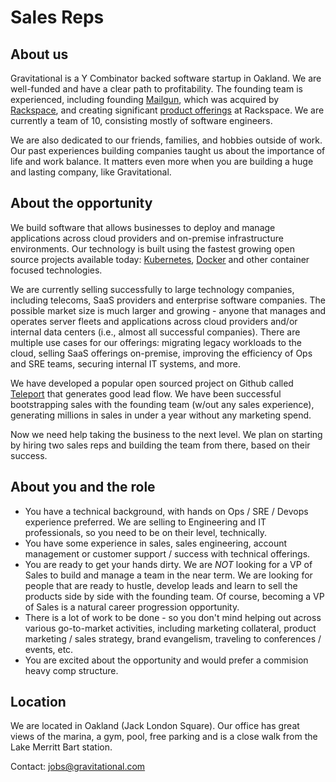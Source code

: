 # Sales Reps

## About us

Gravitational is a Y Combinator backed software startup in Oakland. We are well-funded and have a clear path to profitability. The founding team is experienced, including founding [Mailgun](http://mailgun.com), which was acquired by [Rackspace](http://rackspace.com), and creating significant [product offerings](http://www.rackspace.com/blog/onmetal-the-right-way-to-scale/) at Rackspace. We are currently a team of 10, consisting mostly of software engineers.

We are also dedicated to our friends, families, and hobbies outside of work. Our past experiences building companies taught us about the importance of life and work balance. It matters even more when you are building a huge and lasting company, like Gravitational.

## About the opportunity

We build software that allows businesses to deploy and manage applications across cloud providers and on-premise infrastructure environments. Our technology is built using the fastest growing open source projects available today: [Kubernetes](kubernetes.io), [Docker](https://www.docker.com/) and other container focused technologies.

We are currently selling successfully to large technology companies, including telecoms, SaaS providers and enterprise software companies. The possible market size is much larger and growing - anyone that manages and operates server fleets and applications across cloud providers and/or internal data centers (i.e., almost all successful companies). There are multiple use cases for our offerings: migrating legacy workloads to the cloud, selling SaaS offerings on-premise, improving the efficiency of Ops and SRE teams, securing internal IT systems, and more.

We have developed a popular open sourced project on Github called [Teleport](https://github.com/gravitational/teleport) that generates good lead flow. We have been successful bootstrapping sales with the founding team (w/out any sales experience), generating millions in sales in under a year without any marketing spend. 

Now we need help taking the business to the next level. We plan on starting by hiring two sales reps and building the team from there, based on their success.

## About you and the role

* You have a technical background, with hands on Ops / SRE / Devops experience preferred. We are selling to Engineering and IT professionals, so you need to be on their level, technically.
* You have some experience in sales, sales engineering, account management or customer support / success with technical offerings.
* You are ready to get your hands dirty. We are _NOT_ looking for a VP of Sales to build and manage a team in the near term. We are looking for people that are ready to hustle, develop leads and learn to sell the products side by side with the founding team. Of course, becoming a VP of Sales is a natural career progression opportunity.
* There is a lot of work to be done - so you don't mind helping out across various go-to-market activities, including marketing collateral, product marketing / sales strategy, brand evangelism, traveling to conferences / events, etc.
* You are excited about the opportunity and would prefer a commision heavy comp structure.

## Location

We are located in Oakland (Jack London Square).  Our office has great views of the marina, a gym, pool, free parking and is a close walk from the Lake Merritt Bart station.

Contact: jobs@gravitational.com

